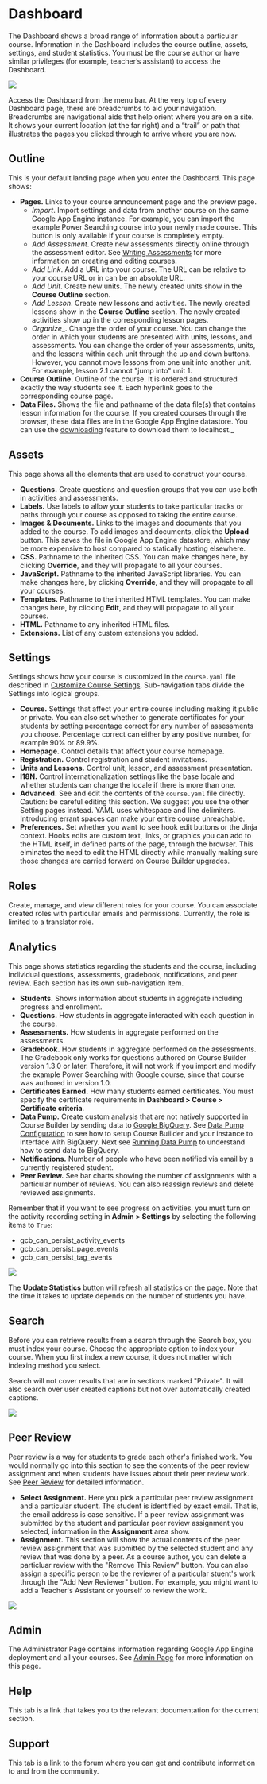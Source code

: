 <h1>Dashboard</h1>



The Dashboard shows a broad range of information about a particular course. Information in the Dashboard includes the course outline, assets, settings, and student statistics. You must be the course author or have similar privileges (for example, teacher’s assistant) to access the Dashboard.


<img src='http://wiki.course-builder.googlecode.com/git/images/dashboard-teacher.png' />

Access the Dashboard from the menu bar. At the very top of every Dashboard page, there are breadcrumbs to aid your navigation. Breadcrumbs are navigational aids that help orient where you are on a site. It shows your current location (at the far right) and a “trail” or path that illustrates the pages you clicked through to arrive where you are now.

## Outline ##
This is your default landing page when you enter the Dashboard.  This page shows:

  * **Pages.** Links to your course announcement page and the preview page.
    * _Import_. Import settings and data from another course on the same Google App Engine instance. For example, you can import the example Power Searching course into your newly made course. This button is only available if your course is completely empty.
    * _Add Assessment_. Create new assessments directly online through the assessment editor. See [Writing Assessments](CreateAssessments#Writing_assessments.md) for more information on creating and editing courses.
    * _Add Link_. Add a URL into your course. The URL can be relative to your course URL or in can be an absolute URL.
    * _Add Unit_. Create new units. The newly created units show in the **Course Outline** section.
    * _Add Lesson_. Create new lessons and activities. The newly created lessons show in the **Course Outline** section. The newly created activities show up in the corresponding lesson pages.
    * _Organize__. Change the order of your course. You can change the order in which your students are presented with units, lessons, and assessments. You can change the order of your assessments, units, and the lessons within each unit through the up and down buttons. However, you cannot move lessons from one unit into another unit. For example, lesson 2.1 cannot "jump into" unit 1.
  * **Course Outline.** Outline of the course. It is ordered and structured exactly the way students see it. Each hyperlink goes to the corresponding course page.
  * **Data Files.** Shows the file and pathname of the data file(s) that contains lesson information for the course. If you created courses through the browser, these data files are in the Google App Engine datastore. You can use the [downloading](ExportCourseData.md) feature to download them to localhost._

## Assets ##
This page shows all the elements that are used to construct your course.

  * **Questions.** Create questions and question groups that you can use both in activities and assessments.
  * **Labels.** Use labels to allow your students to take particular tracks or paths through your course as opposed to taking the entire course.
  * **Images & Documents.** Links to the images and documents that you added to the course. To add images and documents, click the **Upload** button. This saves the file in Google App Engine datastore, which may be more expensive to host compared to statically hosting elsewhere.
  * **CSS.** Pathname to the inherited CSS. You can make changes here, by clicking **Override**, and they will propagate to all your courses.
  * **JavaScript.** Pathname to the inherited JavaScript libraries. You can make changes here, by clicking **Override**, and they will propagate to all your courses.
  * **Templates.** Pathname to the inherited HTML templates. You can make changes here, by clicking **Edit**, and they will propagate to all your courses.
  * **HTML.** Pathname to any inherited HTML files.
  * **Extensions.** List of any custom extensions you added.

## Settings ##
Settings shows how your course is customized in the `course.yaml` file described in [Customize Course Settings](CourseSettings.md). Sub-navigation tabs divide the Settings into logical groups.

  * **Course.** Settings that affect your entire course including making it public or private. You can also set whether to generate certificates for your students by setting percentage correct for any number of assessments you choose. Percentage correct can either by any positive number, for example 90% or 89.9%.
  * **Homepage.** Control details that affect your course homepage.
  * **Registration.** Control registration and student invitations.
  * **Units and Lessons.** Control unit, lesson, and assessment presentation.
  * **I18N.** Control internationalization settings like the base locale and whether students can change the locale if there is more than one.
  * **Advanced.** See and edit the contents of the `course.yaml` file directly. Caution: be careful editing this section. We suggest you use the other Setting pages instead. YAML uses whitespace and line delimiters. Introducing errant spaces can make your entire course unreachable.
  * **Preferences.** Set whether you want to see hook edit buttons or the Jinja context.  Hooks edits are custom text, links, or graphics you can add to the HTML itself, in defined parts of the page, through the browser. This elminates the need to edit the HTML directly while manually making sure those changes are carried forward on Course Builder upgrades.

## Roles ##
Create, manage, and view different roles for your course. You can associate created roles with particular emails and permissions. Currently, the role is limited to a translator role.

## Analytics ##
This page shows statistics regarding the students and the course, including individual questions, assessments, gradebook, notifications, and peer review.  Each section has its own sub-navigation item.

  * **Students.** Shows information about students in aggregate including progress and enrollment.
  * **Questions.** How students in aggregate interacted with each question in the course.
  * **Assessments.** How students in aggregate performed on the assessments.
  * **Gradebook.** How students in aggregate performed on the assessments. The Gradebook only works for questions authored on Course Builder version 1.3.0 or later.  Therefore, it will not work if you import and modify the example Power Searching with Google course, since that course was authored in version 1.0.
  * **Certificates Earned.** How many students earned certificates. You must specify the certificate requirements in **Dashboard > Course > Certificate criteria**.
  * **Data Pump.** Create custom analysis that are not natively supported in Course Builder by sending data to [Google BigQuery](https://cloud.google.com/bigquery/). See [Data Pump Configuration](https://www.youtube.com/watch?v=2ticBJcZGZ8) to see how to setup Course Buiilder and your instance to interface with BigQuery. Next see [Running Data Pump](https://www.youtube.com/watch?v=cz80K9DPtxg) to understand how to send data to BigQuery.
  * **Notifications.** Number of people who have been notified via email by a currently registered student.
  * **Peer Review.** See bar charts showing the number of assignments with a particular number of reviews.  You can also reassign reviews and delete reviewed assignments.

Remember that if you want to see progress on activities, you must turn on the activity recording setting in **Admin > Settings** by selecting the following items to `True`:
  * gcb\_can\_persist\_activity\_events
  * gcb\_can\_persist\_page\_events
  * gcb\_can\_persist\_tag\_events

<img src='http://wiki.course-builder.googlecode.com/git/images/dashboard-analytics.png' />

The **Update Statistics** button will refresh all statistics on the page. Note that the time it takes to update depends on the number of students you have.

## Search ##
Before you can retrieve results from a search through the Search box, you must index your course. Choose the appropriate option to index your course. When you first index a new course, it does not matter which indexing method you select.

Search will not cover results that are in sections marked "Private". It will also search over user created captions but not over automatically created captions.

<img src='http://wiki.course-builder.googlecode.com/git/images/dashboard-search-indexed.png' />

## Peer Review ##
Peer review is a way for students to grade each other's finished work. You would normally go into this section to see the contents of the peer review assignment and when students have issues about their peer review work. See [Peer Review](PeerReview.md) for detailed information.

  * **Select Assignment.** Here you pick a particular peer review assignment and a particular student. The student is identified by exact email. That is, the email address is case sensitive. If a peer review assignment was submitted by the student and particular peer review assignment you selected, information in the **Assignment** area show.
  * **Assignment.** This section will show the actual contents of the peer review assignment that was submitted by the selected student and any review that was done by a peer. As a course author, you can delete a particluar review with the "Remove This Review" button. You can also assign a specific person to be the reviewer of a particular stuent's work through the "Add New Reviewer" button. For example, you might want to add a Teacher's Assistant or yourself to review the work.

<img src='http://wiki.course-builder.googlecode.com/git/images/dashboard-peer-review.png' />

## Admin ##
The Administrator Page contains information regarding Google App Engine deployment and all your courses. See [Admin Page](AdminPage.md) for more information on this page.

## Help ##
This tab is a link that takes you to the relevant documentation for the current section.

## Support ##
This tab is a link to the forum where you can get and contribute information to and from the community.